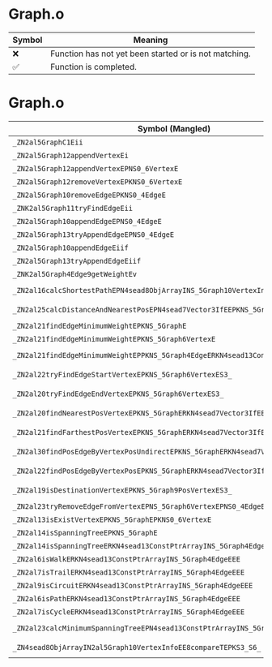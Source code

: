 # Graph.o
| Symbol | Meaning 
| ------------- | ------------- 
| :x: | Function has not yet been started or is not matching. 
| :white_check_mark: | Function is completed. 


# Graph.o
| Symbol (Mangled) | Symbol (Demangled) | Decompiled? |
| ------------- |  ------------- | ------------- |
| `_ZN2al5GraphC1Eii` | `al::Graph::Graph(int,int)` | :x: |
| `_ZN2al5Graph12appendVertexEi` | `al::Graph::appendVertex(int)` | :x: |
| `_ZN2al5Graph12appendVertexEPNS0_6VertexE` | `al::Graph::appendVertex(al::Graph::Vertex *)` | :x: |
| `_ZN2al5Graph12removeVertexEPKNS0_6VertexE` | `al::Graph::removeVertex(al::Graph::Vertex const*)` | :x: |
| `_ZN2al5Graph10removeEdgeEPKNS0_4EdgeE` | `al::Graph::removeEdge(al::Graph::Edge const*)` | :x: |
| `_ZNK2al5Graph11tryFindEdgeEii` | `al::Graph::tryFindEdge(int,int)const` | :x: |
| `_ZN2al5Graph10appendEdgeEPNS0_4EdgeE` | `al::Graph::appendEdge(al::Graph::Edge *)` | :x: |
| `_ZN2al5Graph13tryAppendEdgeEPNS0_4EdgeE` | `al::Graph::tryAppendEdge(al::Graph::Edge *)` | :x: |
| `_ZN2al5Graph10appendEdgeEiif` | `al::Graph::appendEdge(int,int,float)` | :x: |
| `_ZN2al5Graph13tryAppendEdgeEiif` | `al::Graph::tryAppendEdge(int,int,float)` | :x: |
| `_ZNK2al5Graph4Edge9getWeightEv` | `al::Graph::Edge::getWeight(void)const` | :x: |
| `_ZN2al16calcShortestPathEPN4sead8ObjArrayINS_5Graph10VertexInfoEEEPKS2_ii` | `al::calcShortestPath(sead::ObjArray<al::Graph::VertexInfo> *,al::Graph const*,int,int)` | :x: |
| `_ZN2al25calcDistanceAndNearestPosEPN4sead7Vector3IfEEPKNS_5Graph7PosEdgeERKS2_` | `al::calcDistanceAndNearestPos(sead::Vector3<float> *,al::Graph::PosEdge const*,sead::Vector3<float> const&)` | :x: |
| `_ZN2al21findEdgeMinimumWeightEPKNS_5GraphE` | `al::findEdgeMinimumWeight(al::Graph const*)` | :x: |
| `_ZN2al21findEdgeMinimumWeightEPKNS_5Graph6VertexE` | `al::findEdgeMinimumWeight(al::Graph::Vertex const*)` | :x: |
| `_ZN2al21findEdgeMinimumWeightEPPKNS_5Graph4EdgeERKN4sead13ConstPtrArrayIS1_EE` | `al::findEdgeMinimumWeight(al::Graph::Edge const**,sead::ConstPtrArray<al::Graph::Edge> const&)` | :x: |
| `_ZN2al22tryFindEdgeStartVertexEPKNS_5Graph6VertexES3_` | `al::tryFindEdgeStartVertex(al::Graph::Vertex const*,al::Graph::Vertex const*)` | :x: |
| `_ZN2al20tryFindEdgeEndVertexEPKNS_5Graph6VertexES3_` | `al::tryFindEdgeEndVertex(al::Graph::Vertex const*,al::Graph::Vertex const*)` | :x: |
| `_ZN2al20findNearestPosVertexEPKNS_5GraphERKN4sead7Vector3IfEEf` | `al::findNearestPosVertex(al::Graph const*,sead::Vector3<float> const&,float)` | :x: |
| `_ZN2al21findFarthestPosVertexEPKNS_5GraphERKN4sead7Vector3IfEEf` | `al::findFarthestPosVertex(al::Graph const*,sead::Vector3<float> const&,float)` | :x: |
| `_ZN2al30findPosEdgeByVertexPosUndirectEPKNS_5GraphERKN4sead7Vector3IfEES7_` | `al::findPosEdgeByVertexPosUndirect(al::Graph const*,sead::Vector3<float> const&,sead::Vector3<float> const&)` | :x: |
| `_ZN2al22findPosEdgeByVertexPosEPKNS_5GraphERKN4sead7Vector3IfEES7_` | `al::findPosEdgeByVertexPos(al::Graph const*,sead::Vector3<float> const&,sead::Vector3<float> const&)` | :x: |
| `_ZN2al19isDestinationVertexEPKNS_5Graph9PosVertexES3_` | `al::isDestinationVertex(al::Graph::PosVertex const*,al::Graph::PosVertex const*)` | :x: |
| `_ZN2al23tryRemoveEdgeFromVertexEPNS_5Graph6VertexEPNS0_4EdgeE` | `al::tryRemoveEdgeFromVertex(al::Graph::Vertex *,al::Graph::Edge *)` | :x: |
| `_ZN2al13isExistVertexEPKNS_5GraphEPKNS0_6VertexE` | `al::isExistVertex(al::Graph const*,al::Graph::Vertex const*)` | :x: |
| `_ZN2al14isSpanningTreeEPKNS_5GraphE` | `al::isSpanningTree(al::Graph const*)` | :x: |
| `_ZN2al14isSpanningTreeERKN4sead13ConstPtrArrayINS_5Graph4EdgeEEE` | `al::isSpanningTree(sead::ConstPtrArray<al::Graph::Edge> const&)` | :x: |
| `_ZN2al6isWalkERKN4sead13ConstPtrArrayINS_5Graph4EdgeEEE` | `al::isWalk(sead::ConstPtrArray<al::Graph::Edge> const&)` | :x: |
| `_ZN2al7isTrailERKN4sead13ConstPtrArrayINS_5Graph4EdgeEEE` | `al::isTrail(sead::ConstPtrArray<al::Graph::Edge> const&)` | :x: |
| `_ZN2al9isCircuitERKN4sead13ConstPtrArrayINS_5Graph4EdgeEEE` | `al::isCircuit(sead::ConstPtrArray<al::Graph::Edge> const&)` | :x: |
| `_ZN2al6isPathERKN4sead13ConstPtrArrayINS_5Graph4EdgeEEE` | `al::isPath(sead::ConstPtrArray<al::Graph::Edge> const&)` | :x: |
| `_ZN2al7isCycleERKN4sead13ConstPtrArrayINS_5Graph4EdgeEEE` | `al::isCycle(sead::ConstPtrArray<al::Graph::Edge> const&)` | :x: |
| `_ZN2al23calcMinimumSpanningTreeEPN4sead13ConstPtrArrayINS_5Graph4EdgeEEEPKS2_` | `al::calcMinimumSpanningTree(sead::ConstPtrArray<al::Graph::Edge> *,al::Graph const*)` | :x: |
| `_ZN4sead8ObjArrayIN2al5Graph10VertexInfoEE8compareTEPKS3_S6_` | `sead::ObjArray<al::Graph::VertexInfo>::compareT(al::Graph::VertexInfo const*,al::Graph::VertexInfo const*)` | :x: |
